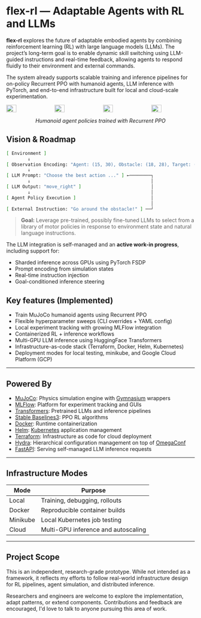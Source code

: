 # flex-rl — Adaptable Agents with RL and LLMs

**flex-rl** explores the future of adaptable embodied agents by combining reinforcement learning (RL) with large language models (LLMs). The project’s long-term goal is to enable dynamic skill switching using LLM-guided instructions and real-time feedback, allowing agents to respond fluidly to their environment and external commands.

The system already supports scalable training and inference pipelines for on-policy Recurrent PPO with humanoid agents, LLM inference with PyTorch, and end-to-end infrastructure built for local and cloud-scale experimentation.

<div style="display: flex; flex-wrap: wrap; justify-content: space-between; gap: 8px;">
	<img src="assets/run_forward.gif" width="23%" />
	<img src="assets/run_left.gif" width="23%" />
	<img src="assets/run_right.gif" width="23%" />
	<img src="assets/stand_still.gif" width="23%" />
</div>
<p align="center"><em>Humanoid agent policies trained with Recurrent PPO</em></p>

## Vision & Roadmap

```bash
[ Environment ]
        ↓
[ Observation Encoding: "Agent: (15, 30), Obstacle: (18, 28), Target: (20, 25)..." ]
        ↓
[ LLM Prompt: "Choose the best action ..." ] ←────────┐
        ↓                                             │
[ LLM Output: "move_right" ]                          │
        ↓                                             │
[ Agent Policy Execution ]                            │
                                                      │
[ External Instruction: "Go around the obstacle!" ] ──┘
```

> **Goal:** Leverage pre-trained, possibly fine-tuned LLMs to select from a library of motor policies in response to environment state and natural language instructions.

The LLM integration is self-managed and an **active work-in progress**, including support for:

- Sharded inference across GPUs using PyTorch FSDP
- Prompt encoding from simulation states
- Real-time instruction injection
- Goal-conditioned inference steering


## Key features (Implemented)

- Train MuJoCo humanoid agents using Recurrent PPO
- Flexible hyperparameter sweeps (CLI overrides + YAML config)
- Local experiment tracking with growing MLFlow integration
- Containerized RL + inference workflows
- Multi-GPU LLM inference using HuggingFace Transformers
- Infrastructure-as-code stack (Terraform, Docker, Helm, Kubernetes)
- Deployment modes for local testing, minikube, and Google Cloud Platform (GCP)

---

## Powered By

- [MuJoCo](https://mujoco.org/): Physics simulation engine with [Gymnasium](https://github.com/Farama-Foundation/Gymnasium) wrappers
- [MLFlow](https://github.com/facebookresearch/hydra): Platform for experiment tracking and GUIs
- [Transformers](https://github.com/huggingface/transformers): Pretrained LLMs and inference pipelines
- [Stable Baselines3](https://github.com/DLR-RM/stable-baselines3): PPO RL algorithms
- [Docker](https://www.docker.com/): Runtime containerization
- [Helm](https://helm.sh/): [Kubernetes](https://kubernetes.io/) application management
- [Terraform](https://www.terraform.io/): Infrastructure as code for cloud deployment
- [Hydra](https://github.com/facebookresearch/hydra): Hierarchical configuration management on top of [OmegaConf](https://github.com/omry/omegaconf)
- [FastAPI](https://fastapi.tiangolo.com/): Serving self-managed LLM inference requests

---

## Infrastructure Modes

| Mode               | Purpose                                 |
|--------------------|------------------------------------------|
| Local              | Training, debugging, rollouts            |
| Docker             | Reproducible container builds            |
| Minikube           | Local Kubernetes job testing             |
| Cloud                | Multi-GPU inference and autoscaling  |

---

## Project Scope

This is an independent, research-grade prototype. While not intended as a framework, it reflects my efforts to follow real-world infrastructure design for RL pipelines, agent simulation, and distributed inference.

Researchers and engineers are welcome to explore the implementation, adapt patterns, or extend components. Contributions and feedback are encouraged, I'd love to talk to anyone pursuing this area of work.
